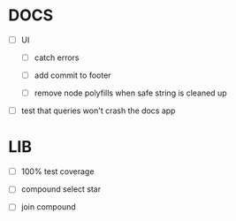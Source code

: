 # DOCS

-   [ ] UI

    -   [ ] catch errors

    -   [ ] add commit to footer

    -   [ ] remove node polyfills when safe string is cleaned up

-   [ ] test that queries won't crash the docs app

# LIB

-   [ ] 100% test coverage

-   [ ] compound select star

-   [ ] join compound
